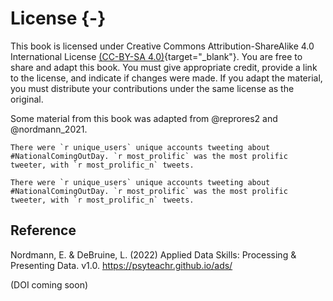 # License {-}

This book is licensed under Creative Commons Attribution-ShareAlike 4.0 International License [(CC-BY-SA 4.0)](https://creativecommons.org/licenses/by-sa/4.0/){target="_blank"}. You are free to share and adapt this book. You must give appropriate credit, provide a link to the license, and indicate if changes were made. If you adapt the material, you must distribute your contributions under the same license as the original. 

Some material from this book was adapted from @reprores2 and @nordmann_2021. 
<pre class='md'><code>There were <span class='backtick'>`r unique_users`</span> unique accounts tweeting about #NationalComingOutDay. <span class='backtick'>`r most_prolific`</span> was the most prolific tweeter, with <span class='backtick'>`r most_prolific_n`</span> tweets.</code></pre>


```rmd
There were `r unique_users` unique accounts tweeting about #NationalComingOutDay. `r most_prolific` was the most prolific tweeter, with `r most_prolific_n` tweets.
```


## Reference

Nordmann, E. & DeBruine, L. (2022) Applied Data Skills: Processing & Presenting Data. v1.0. https://psyteachr.github.io/ads/ 

(DOI coming soon)
